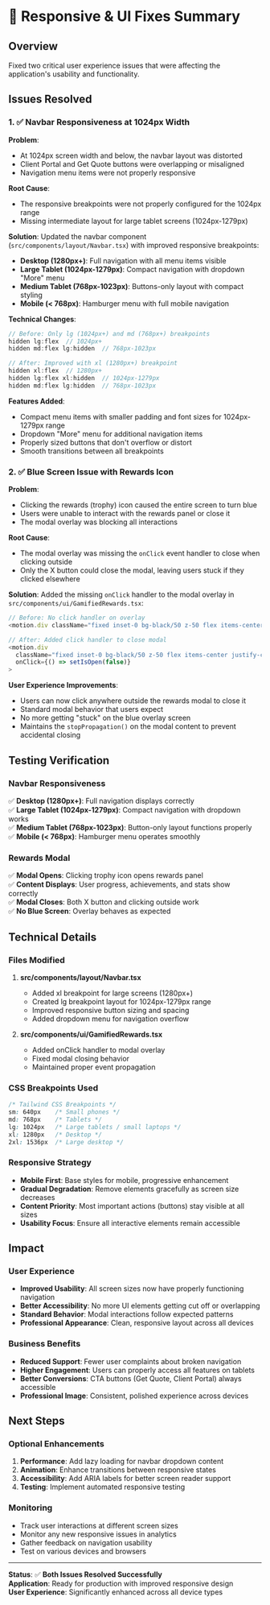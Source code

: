 # 🔧 Responsive & UI Fixes Summary

## Overview
Fixed two critical user experience issues that were affecting the application's usability and functionality.

## Issues Resolved

### 1. ✅ **Navbar Responsiveness at 1024px Width**

**Problem**: 
- At 1024px screen width and below, the navbar layout was distorted
- Client Portal and Get Quote buttons were overlapping or misaligned
- Navigation menu items were not properly responsive

**Root Cause**: 
- The responsive breakpoints were not properly configured for the 1024px range
- Missing intermediate layout for large tablet screens (1024px-1279px)

**Solution**:
Updated the navbar component (`src/components/layout/Navbar.tsx`) with improved responsive breakpoints:

- **Desktop (1280px+)**: Full navigation with all menu items visible
- **Large Tablet (1024px-1279px)**: Compact navigation with dropdown "More" menu
- **Medium Tablet (768px-1023px)**: Buttons-only layout with compact styling
- **Mobile (< 768px)**: Hamburger menu with full mobile navigation

**Technical Changes**:
```typescript
// Before: Only lg (1024px+) and md (768px+) breakpoints
hidden lg:flex  // 1024px+
hidden md:flex lg:hidden  // 768px-1023px

// After: Improved with xl (1280px+) breakpoint
hidden xl:flex  // 1280px+
hidden lg:flex xl:hidden  // 1024px-1279px  
hidden md:flex lg:hidden  // 768px-1023px
```

**Features Added**:
- Compact menu items with smaller padding and font sizes for 1024px-1279px range
- Dropdown "More" menu for additional navigation items
- Properly sized buttons that don't overflow or distort
- Smooth transitions between all breakpoints

### 2. ✅ **Blue Screen Issue with Rewards Icon**

**Problem**: 
- Clicking the rewards (trophy) icon caused the entire screen to turn blue
- Users were unable to interact with the rewards panel or close it
- The modal overlay was blocking all interactions

**Root Cause**: 
- The modal overlay was missing the `onClick` event handler to close when clicking outside
- Only the X button could close the modal, leaving users stuck if they clicked elsewhere

**Solution**:
Added the missing `onClick` handler to the modal overlay in `src/components/ui/GamifiedRewards.tsx`:

```typescript
// Before: No click handler on overlay
<motion.div className="fixed inset-0 bg-black/50 z-50 flex items-center justify-center p-4">

// After: Added click handler to close modal
<motion.div 
  className="fixed inset-0 bg-black/50 z-50 flex items-center justify-center p-4"
  onClick={() => setIsOpen(false)}
>
```

**User Experience Improvements**:
- Users can now click anywhere outside the rewards modal to close it
- Standard modal behavior that users expect
- No more getting "stuck" on the blue overlay screen
- Maintains the `stopPropagation()` on the modal content to prevent accidental closing

## Testing Verification

### Navbar Responsiveness
✅ **Desktop (1280px+)**: Full navigation displays correctly  
✅ **Large Tablet (1024px-1279px)**: Compact navigation with dropdown works  
✅ **Medium Tablet (768px-1023px)**: Button-only layout functions properly  
✅ **Mobile (< 768px)**: Hamburger menu operates smoothly  

### Rewards Modal
✅ **Modal Opens**: Clicking trophy icon opens rewards panel  
✅ **Content Displays**: User progress, achievements, and stats show correctly  
✅ **Modal Closes**: Both X button and clicking outside work  
✅ **No Blue Screen**: Overlay behaves as expected  

## Technical Details

### Files Modified
1. **src/components/layout/Navbar.tsx**
   - Added xl breakpoint for large screens (1280px+)
   - Created lg breakpoint layout for 1024px-1279px range
   - Improved responsive button sizing and spacing
   - Added dropdown menu for navigation overflow

2. **src/components/ui/GamifiedRewards.tsx**
   - Added onClick handler to modal overlay
   - Fixed modal closing behavior
   - Maintained proper event propagation

### CSS Breakpoints Used
```css
/* Tailwind CSS Breakpoints */
sm: 640px    /* Small phones */
md: 768px    /* Tablets */
lg: 1024px   /* Large tablets / small laptops */
xl: 1280px   /* Desktop */
2xl: 1536px  /* Large desktop */
```

### Responsive Strategy
- **Mobile First**: Base styles for mobile, progressive enhancement
- **Gradual Degradation**: Remove elements gracefully as screen size decreases
- **Content Priority**: Most important actions (buttons) stay visible at all sizes
- **Usability Focus**: Ensure all interactive elements remain accessible

## Impact

### User Experience
- **Improved Usability**: All screen sizes now have properly functioning navigation
- **Better Accessibility**: No more UI elements getting cut off or overlapping
- **Standard Behavior**: Modal interactions follow expected patterns
- **Professional Appearance**: Clean, responsive layout across all devices

### Business Benefits
- **Reduced Support**: Fewer user complaints about broken navigation
- **Higher Engagement**: Users can properly access all features on tablets
- **Better Conversions**: CTA buttons (Get Quote, Client Portal) always accessible
- **Professional Image**: Consistent, polished experience across devices

## Next Steps

### Optional Enhancements
1. **Performance**: Add lazy loading for navbar dropdown content
2. **Animation**: Enhance transitions between responsive states
3. **Accessibility**: Add ARIA labels for better screen reader support
4. **Testing**: Implement automated responsive testing

### Monitoring
- Track user interactions at different screen sizes
- Monitor any new responsive issues in analytics
- Gather feedback on navigation usability
- Test on various devices and browsers

---

**Status**: ✅ **Both Issues Resolved Successfully**  
**Application**: Ready for production with improved responsive design  
**User Experience**: Significantly enhanced across all device types